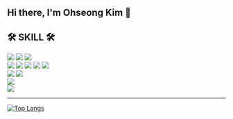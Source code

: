 ## Hi there, I'm Ohseong Kim 👋

<div><h2>🛠 SKILL 🛠</h2></div>
<div>
  <img src="https://img.shields.io/badge/react-61DAFB?style=flat&logo=react&logoColor=white"> 
  <img src="https://img.shields.io/badge/vue.js-4FC08D?style=flat&logo=vue.js&logoColor=white"> 
  <img src="https://img.shields.io/badge/node.js-339933?style=flat&logo=Node.js&logoColor=white">
  <br/>
  <img src="https://img.shields.io/badge/express-000000?style=flat&logo=express&logoColor=white">
  <img src="https://img.shields.io/badge/nestjs-E0234E?style=flat&logo=nestjs&logoColor=white">
  <img src="https://img.shields.io/badge/java-007396?style=flat&logo=OpenJDK&logoColor=white">
  <img src="https://img.shields.io/badge/Spring-6DB33F?style=flat&logo=Spring&logoColor=white">
  <img src="https://img.shields.io/badge/springboot-6DB33F?style=flat&logo=springboot&logoColor=white">
  <br/>
  <img src="https://img.shields.io/badge/javascript-F7DF1E?style=flat&logo=javascript&logoColor=black"> 
  <img src="https://img.shields.io/badge/typescript-007ACC.svg?style=flat&logo=typescript&logoColor=white">
  <br/>
  <img src="https://img.shields.io/badge/mysql-2496ED?style=flat&logo=mysql&logoColor=white"> 
  <br/>
  <img src="https://img.shields.io/badge/docker-4479A1?style=flat&logo=docker&logoColor=white"> 
</div>

---
﻿[![Top Langs](https://github-readme-stats.vercel.app/api/top-langs/?username=bkks1004&langs_count=10&layout=compact&theme=white)](https://github.com/bkks1004/bkks1004)﻿


<!--
**bkks1004/bkks1004** is a ✨ _special_ ✨ repository because its `README.md` (this file) appears on your GitHub profile.

Here are some ideas to get you started:

- 🔭 I’m currently working on ...
- 🌱 I’m currently learning ...
- 👯 I’m looking to collaborate on ...
- 🤔 I’m looking for help with ...
- 💬 Ask me about ...
- 📫 How to reach me: ...
- 😄 Pronouns: ...
- ⚡ Fun fact: ...
-->
